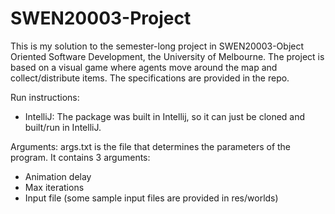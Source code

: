 # SWEN20003-Project
This is my solution to the semester-long project in SWEN20003-Object Oriented Software Development, 
the University of Melbourne. The project is based on a visual game where agents move around the map 
and collect/distribute items. The specifications are provided in the repo.

Run instructions:  
- IntelliJ: The package was built in Intellij, so it can just be cloned and built/run in IntelliJ.  

Arguments: args.txt is the file that determines the parameters of the program. It contains 3 arguments:
- Animation delay
- Max iterations
- Input file (some sample input files are provided in res/worlds)
